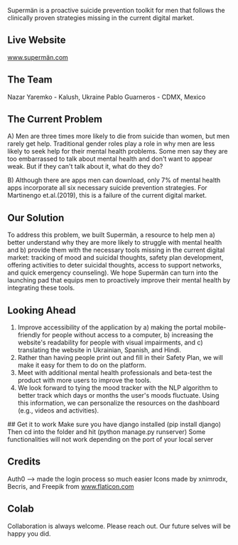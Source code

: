 Supermän is a proactive suicide prevention toolkit for men that follows the clinically proven strategies missing in the current digital market.

## Live Website
www.supermän.com

## The Team
Nazar Yaremko - Kalush, Ukraine
Pablo Guarneros - CDMX, Mexico 

## The Current Problem

 A) Men are three times more likely to die from suicide than women, but men rarely get help. Traditional gender roles play a role in why men are less likely to seek help for their mental health problems. Some men say they are too embarrassed to talk about mental health and don't want to appear weak. But if they can't talk about it, what do they do? 

 B) Although there are apps men can download, only 7% of mental health apps incorporate all six necessary suicide prevention strategies. For Martinengo et.al.(2019), this is a failure of the current digital market.
  
## Our Solution 
To address this problem, we built Supermän, a resource to help men a) better understand why they are more likely to struggle with mental health and b) provide them with the necessary tools missing in the current digital market: tracking of mood and suicidal thoughts, safety plan development, offering activities to deter suicidal thoughts, access to support networks, and quick emergency counseling). We hope Supermän can turn into the launching pad that equips men to proactively improve their mental health by integrating these tools.

## Looking Ahead
1. Improve accessibility of the application by a) making the portal mobile-friendly for people without access to a computer, b) increasing the website's readability for people with visual impairments, and c) translating the website in Ukrainian, Spanish, and Hindi.
2. Rather than having people print out and fill in their Safety Plan, we will make it easy for them to do on the platform.
3. Meet with additional mental health professionals and beta-test the product with more users to improve the tools.
4. We look forward to tying the mood tracker with the NLP algorithm to better track which days or months the user's moods fluctuate. Using this information, we can personalize the resources on the dashboard (e.g., videos and activities).

## Get it to work
Make sure you have django installed (pip install django)
Then cd into the folder and hit (python manage.py runserver)
Some functionalities will not work depending on the port of your local server

## Credits
Auth0 --> made the login process so much easier
Icons made by xnimrodx, Becris, and Freepik from www.flaticon.com

## Colab
Collaboration is always welcome. Please reach out. Our future selves will be happy you did.